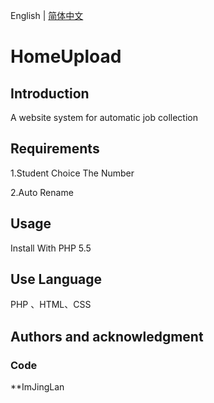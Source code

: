English  |  [简体中文](./README.md)
# HomeUpload

## Introduction

A website system for automatic job collection

## Requirements

1.Student Choice The Number

2.Auto Rename

## Usage

Install With PHP 5.5

## Use Language

PHP 、HTML、CSS

## Authors and acknowledgment

### Code

**ImJingLan